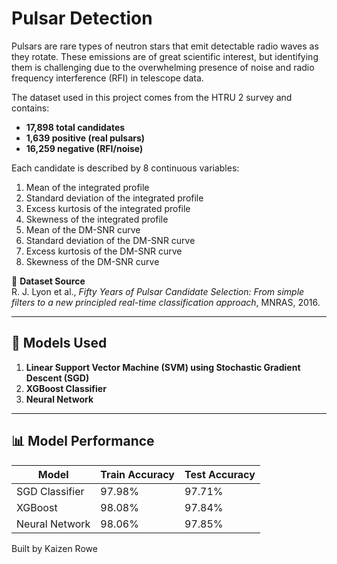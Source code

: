 # Pulsar Detection

Pulsars are rare types of neutron stars that emit detectable radio waves as they rotate. These emissions are of great scientific interest, but identifying them is challenging due to the overwhelming presence of noise and radio frequency interference (RFI) in telescope data.

The dataset used in this project comes from the HTRU 2 survey and contains:
- **17,898 total candidates**
- **1,639 positive (real pulsars)**
- **16,259 negative (RFI/noise)**

Each candidate is described by 8 continuous variables:
1. Mean of the integrated profile  
2. Standard deviation of the integrated profile  
3. Excess kurtosis of the integrated profile  
4. Skewness of the integrated profile  
5. Mean of the DM-SNR curve  
6. Standard deviation of the DM-SNR curve  
7. Excess kurtosis of the DM-SNR curve  
8. Skewness of the DM-SNR curve  

📄 **Dataset Source**  
R. J. Lyon et al., *Fifty Years of Pulsar Candidate Selection: From simple filters to a new principled real-time classification approach*, MNRAS, 2016.

---

## 🧠 Models Used

1. **Linear Support Vector Machine (SVM) using Stochastic Gradient Descent (SGD)**
2. **XGBoost Classifier**
3. **Neural Network**

---

## 📊 Model Performance

| Model            | Train Accuracy   | Test Accuracy |
|------------------|------------------|---------------|
| SGD Classifier   | 97.98%           | 97.71%        |
| XGBoost          | 98.08%           | 97.84%        |
| Neural Network   | 98.06%           | 97.85%        |

Built by Kaizen Rowe